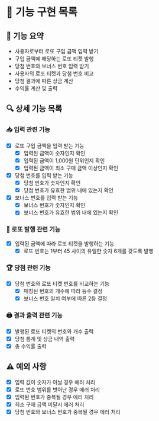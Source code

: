 # 🚀 기능 구현 목록

## 📜 기능 요약

- 사용자로부터 로또 구입 금액 입력 받기
- 구입 금액에 해당하는 로또 티켓 발행
- 당첨 번호와 보너스 번호 입력 받기
- 사용자의 로또 티켓과 당첨 번호 비교
- 당첨 결과에 따른 상금 계산
- 수익률 계산 및 출력

## 🔍 상세 기능 목록

### 📥 입력 관련 기능

- [x] 로또 구입 금액을 입력 받는 기능
  - [x] 입력된 금액이 숫자인지 확인
  - [x] 입력된 금액이 1,000원 단위인지 확인
  - [x] 입력된 금액이 최소 구매 금액 이상인지 확인
- [x] 당첨 번호를 입력 받는 기능
  - [x] 당첨 번호가 숫자인지 확인
  - [x] 당첨 번호가 유효한 범위 내에 있는지 확인
- [x] 보너스 번호를 입력 받는 기능
  - [x] 보너스 번호가 숫자인지 확인
  - [x] 보너스 번호가 유효한 범위 내에 있는지 확인

### 🎫 로또 발행 관련 기능

- [x] 입력된 금액에 따라 로또 티켓을 발행하는 기능
  - [x] 로또 번호는 1부터 45 사이의 유일한 숫자 6개를 갖도록 발행

### 🏆 당첨 관련 기능

- [x] 당첨 번호와 로또 티켓 번호를 비교하는 기능
  - [x] 매칭된 번호의 개수에 따라 등수 결정
  - [x] 보너스 번호 일치 여부에 따른 2등 결정

### 🖨️ 결과 출력 관련 기능

- [x] 발행된 로또 티켓의 번호와 개수 출력
- [x] 당첨 통계 및 상금 내역 출력
- [x] 총 수익률 출력

## ⚠️ 예외 사항

- [x] 입력 값이 숫자가 아닐 경우 에러 처리
- [x] 로또 번호 범위를 벗어난 경우 에러 처리
- [x] 입력된 번호가 중복될 경우 에러 처리
- [x] 최소 구매 금액 미달시 에러 처리
- [x] 당첨 번호와 보너스 번호가 중복될 경우 에러 처리
